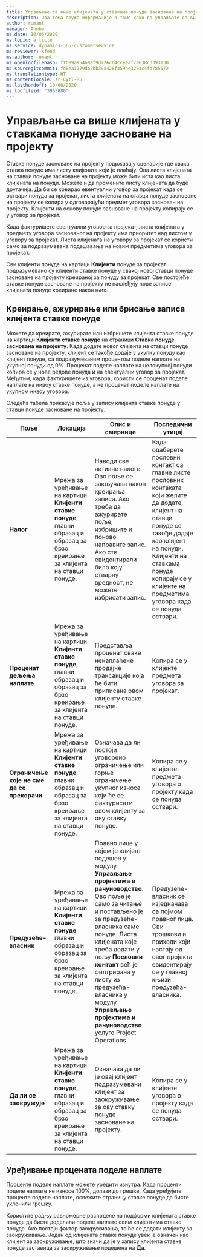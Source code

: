 ```yaml
---
title: Управљање са више клијената у ставкама понуде засноване на пројекту
description: Ова тема пружа информације о томе како да управљате са више клијената у ставкама понуде засноване на пројекту.
author: rumant
manager: Annbe
ms.date: 10/06/2020
ms.topic: article
ms.service: dynamics-365-customerservice
ms.reviewer: kfend
ms.author: rumant
ms.openlocfilehash: ffb89a954b8af9d726c64cceeafca638c3393130
ms.sourcegitcommit: fd8ea1779db2bb39a428f459ae3293c4fd785572
ms.translationtype: HT
ms.contentlocale: sr-Cyrl-RS
ms.lasthandoff: 10/06/2020
ms.locfileid: "3965880"
---
```

# <a name="manage-multiple-customers-on-project-based-quote-lines"></a>Управљање са више клијената у ставкама понуде засноване на пројекту

Ставке понуде засноване на пројекту подржавају сценарије где свака ставка понуде има листу клијената који је плаћају. Ова листа клијената на ставци понуде засноване на пројекту може бити иста као листа клијената на понуди. Можете и да промените листу клијената да буде другачија. Да би се креирао евентуални уговор за пројекат када се оствари понуда за пројекат, листа клијената на ставци понуде засноване на пројекту се копира у одговарајући предмет уговора заснован на пројекту. Клијенти на основу понуде засноване на пројекту копирају се у уговор за пројекат.

Када фактуришете евентуални уговор за пројекат, листа клијената у предмету уговора заснованог на пројекту има приоритет над листом у уговору за пројекат. Листа клијената на уговору за пројекат се користи само за подразумевана подешавања на новим предметима уговора за пројекат.

Сви клијенти понуде на картици **Клијенти** понуде за пројекат подразумевано су клијенти ставке понуде у свакој новој ставци понуде засноване на пројекту креираној за понуду за пројекат. Све постојеће ставке понуде засноване на пројекту не наслеђују нове записе клијената понуде креиране након њих.

## <a name="create-update-or-delete-a-quote-line-customer-record"></a>Креирање, ажурирање или брисање записа клијента ставке понуде

Можете да креирате, ажурирате или избришете клијента ставке понуде на картици **Клијенти ставке понуде** на страници **Ставка понуде заснована на пројекту**. Када додате новог клијента на ставци понуде засноване на пројекту, клијент се такође додаје у укупну понуду као клијент понуде, са подразумеваним процентом поделе наплате на укупној понуди од 0%. Проценат поделе наплате на целокупној понуди копира се у нове редове понуда и на евентуални уговор за пројекат. Међутим, када фактуришете из уговора, користи се проценат поделе наплате на нивоу ставке понуде, а не проценат поделе наплате на укупном нивоу уговора. 

Следећа табела приказује поља у запису клијента ставке понуде у ставци понуде засноване на пројекту.

| Поље | Локација | Опис и смернице | Последични утицај |
| --- | --- | --- | --- |
| **Налог** | Мрежа за уређивање на картици **Клијенти ставке понуде**, главни образац и образац за брзо креирање за клијента на ставци понуде. | Наводи све активне налоге. Ово поље се закључава након креирања записа. Ако треба да ажурирате поље, избришите и поново направите запис. Ако сте евидентирали било коју стварну вредност, не можете избрисати запис. | Када одаберете пословни контакт са главне листе пословних контаката који желите да додате, клијент на ставци понуде се такође додаје као клијент на понуди. Клијенти на ставкама понуде копирају се у клијенте на предметима уговора када се понуда оствари. |
| **Проценат дељења наплате** | Мрежа за уређивање на картици **Клијенти ставке понуде**, главни образац и образац за брзо креирање за клијента на ставци понуде. | Представља проценат сваке ненаплаћене продајне трансакције која ће бити приписана овом клијенту ставке понуде. | Копира се у клијенте предмета уговора за пројекат. |
| **Ограничење које не сме да се прекорачи** | Мрежа за уређивање на картици **Клијенти ставке понуде**, главни образац и образац за брзо креирање за клијента на ставци понуде. | Означава да ли постоји уговорено ограничење или горње ограничење укупног износа који ће се фактурисати овом клијенту за ову ставку понуде. | Копира се у клијенте предмета уговора о пројекту када се понуда оствари. |
| **Предузеће-власник** | Мрежа за уређивање на картици **Клијенти ставке понуде**, главни образац и образац за брзо креирање за клијента на ставци понуде, | Правно лице у којем је клијент подешен у модулу **Управљање пројектима и рачуноводство**. Ово поље је само за читање и постављено је за предузеће-власника саме понуде. Листа клијената које треба додати у пољу **Пословни контакт** већ је филтрирана у листу из предузећа-власника у модулу **Управљање пројектима и рачуноводство** услуге Project Operations. | Предузеће-власник се изједначава са појмом правног лица. Сви трошкови и приходи који настају од овог пројекта евидентирају се у главној књизи предузећа-власника. |
| **Да ли се заокружује** | Мрежа за уређивање на картици **Клијенти ставке понуде**, главни образац и образац за брзо креирање за клијента на ставци понуде. | Означава да ли је овај клијент подразумевани клијент за заокруживање за ову ставку понуде засноване на пројекту. | Копира се у клијенте уговора о пројекту када се понуда оствари. |

## <a name="edit-billing-split-percentages"></a>Уређивање процената поделе наплате

Проценте поделе наплате можете уредити изнутра. Када проценти поделе наплате не износе 100%, долази до грешке. Када уређујете проценте поделе наплате, освежите страницу ставке понуде да бисте уклонили грешку.

Користите радњу равномерне расподеле на подформи клијената ставке понуде да бисте доделили поделе наплате свим клијентима ставке понуде. Ако постоји фактор заокруживања, то ће се додати клијенту за заокруживање. Један од клијената ставке понуде увек је означен као клијент за заокруживање, што значи да је у запису клијента ставке понуде заставица за заокруживање подешена на **Да**. 
